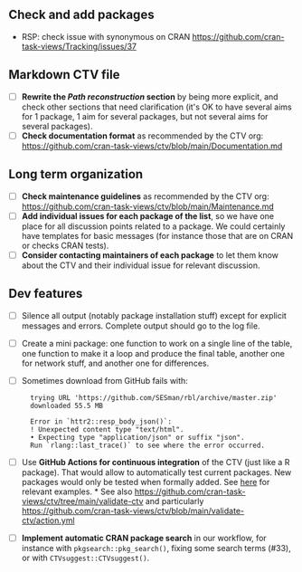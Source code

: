 ## Check and add packages

- RSP: check issue with synonymous on CRAN
  https://github.com/cran-task-views/Tracking/issues/37

## Markdown CTV file

- [ ] **Rewrite the _Path reconstruction_ section** by being more explicit, and
      check other sections that need clarification (it's OK to have several aims
      for 1 package, 1 aim for several packages, but not several aims for
      several packages).
- [ ] **Check documentation format** as recommended by the CTV org:
      https://github.com/cran-task-views/ctv/blob/main/Documentation.md 

## Long term organization

- [ ] **Check maintenance guidelines** as recommended by the CTV org:
      https://github.com/cran-task-views/ctv/blob/main/Maintenance.md 
- [ ] **Add individual issues for each package of the list**, so we have one
      place for all discussion points related to a package. We could certainly
      have templates for basic messages (for instance those that are on CRAN or
      checks CRAN tests).
- [ ] **Consider contacting maintainers of each package** to let them know about
      the CTV and their individual issue for relevant discussion.

## Dev features

- [ ] Silence all output (notably package installation stuff) except for
      explicit messages and errors. Complete output should go to the log file. 
- [ ] Create a mini package: one function to work on a single line of the table,
      one function to make it a loop and produce the final table, another one
      for network stuff, and another one for differences.
- [ ] Sometimes download from GitHub fails with:

        trying URL 'https://github.com/SESman/rbl/archive/master.zip'
        downloaded 55.5 MB
        
        Error in `httr2::resp_body_json()`:
        ! Unexpected content type "text/html".
        • Expecting type "application/json" or suffix "json".
        Run `rlang::last_trace()` to see where the error occurred.

- [ ] Use **GitHub Actions for continuous integration** of the CTV (just like a
      R package). That would allow to automatically test current packages. New
      packages would only be tested when formally added. See
      [here](https://github.com/r-lib/actions) for relevant examples.
      * See also https://github.com/cran-task-views/ctv/tree/main/validate-ctv
        and particularly https://github.com/cran-task-views/ctv/blob/main/validate-ctv/action.yml
- [ ] **Implement automatic CRAN package search** in our workflow, for instance
      with `pkgsearch::pkg_search()`, fixing some search terms (#33), or with
      `CTVsuggest::CTVsuggest()`.
